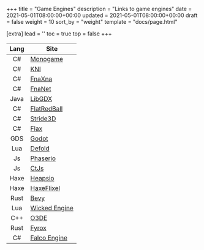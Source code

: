 +++
title = "Game Engines"
description = "Links to game engines"
date = 2021-05-01T08:00:00+00:00
updated = 2021-05-01T08:00:00+00:00
draft = false
weight = 10
sort_by = "weight"
template = "docs/page.html"

[extra]
lead = ''
toc = true
top = false
+++

| Lang | Site                                       |
|:----:|--------------------------------------------|
|  C#  | [Monogame](https://monogame.net/)          |
|  C#  | [KNI](https://github.com/kniEngine/kni)    |
|  C#  | [FnaXna](https://fna-xna.github.io/)       |
|  C#  | [FnaNet](https://github.com/FNA-NET/FNA)   |
| Java | [LibGDX](https://libgdx.com/)              |
|  C#  | [FlatRedBall](https://flatredball.com/)    |
|  C#  | [Stride3D](https://www.stride3d.net/)      |
|  C#  | [Flax](https://flaxengine.com/)            |
| GDS  | [Godot](https://godotengine.org/)          |
| Lua  | [Defold](https://defold.com/)              |
|  Js  | [Phaserio](https://phaser.io/)             |
|  Js  | [CtJs](https://ctjs.rocks/)                |
| Haxe | [Heapsio](https://heaps.io/index.html)     |
| Haxe | [HaxeFlixel](https://haxeflixel.com/)      |
| Rust | [Bevy](https://bevyengine.org/)            | 
| Lua  | [Wicked Engine](https://wickedengine.net/) |
| C++  | [O3DE](https://o3de.org/)                  |
| Rust | [Fyrox](https://fyrox.rs/)                 |
|  C#  | [Falco Engine](https://falco3d.com/)       |
